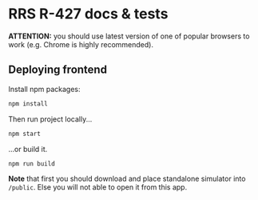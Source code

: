 # RRS R-427 docs & tests

**ATTENTION:** you should use latest version of one of popular browsers to work (e.g. Chrome is highly recommended).

## Deploying frontend

Install npm packages:

```bash
npm install
```

Then run project locally...

```bash
npm start
```

...or build it.

```bash
npm run build
```

**Note** that first you should download and place standalone simulator into `/public`. Else you will not able to open it from this app.
